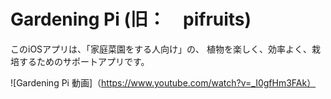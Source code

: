 # Gardening Pi (旧：　pifruits)

このiOSアプリは、「家庭菜園をする人向け」の、
植物を楽しく、効率よく、栽培するためのサポートアプリです。

![Gardening Pi 動画]（https://www.youtube.com/watch?v=_I0gfHm3FAk）
